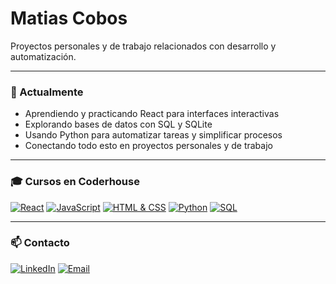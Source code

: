 # Matias Cobos

Proyectos personales y de trabajo relacionados con desarrollo y automatización.

---

### 🚀 Actualmente
- Aprendiendo y practicando React para interfaces interactivas  
- Explorando bases de datos con SQL y SQLite  
- Usando Python para automatizar tareas y simplificar procesos  
- Conectando todo esto en proyectos personales y de trabajo   

---

### 🎓 Cursos en Coderhouse
[![React](https://img.shields.io/badge/React-gray?style=flat&logo=react&logoColor=white)](https://github.com/MatiCobos/React) [![JavaScript](https://img.shields.io/badge/JavaScript-gray?style=flat&logo=javascript&logoColor=white)](https://github.com/MatiCobos/JS) [![HTML & CSS](https://img.shields.io/badge/HTML_&_CSS-gray?style=flat&logo=html5&logoColor=white)](https://github.com/MatiCobos/DesarrolloWeb) [![Python](https://img.shields.io/badge/Python-gray?style=flat&logo=python&logoColor=white)](https://www.coderhouse.com) [![SQL](https://img.shields.io/badge/SQL-gray?style=flat&logo=mysql&logoColor=white)](https://www.coderhouse.com)


---

### 📫 Contacto
[![LinkedIn](https://img.shields.io/badge/LinkedIn-gray?style=flat&logo=linkedin&logoColor=white)](https://www.linkedin.com/in/matias-cobos) [![Email](https://img.shields.io/badge/Email-gray?style=flat&logo=gmail&logoColor=white)](mailto:casla_matias@hotmail.com)

